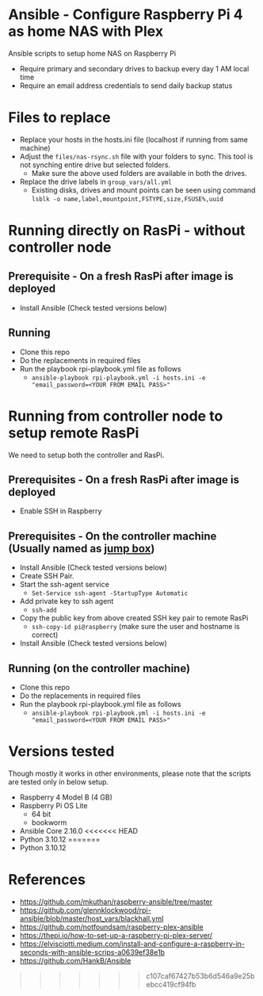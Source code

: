 # Ansible - Configure Raspberry Pi 4 as home NAS with Plex
Ansible scripts to setup home NAS on Raspberry Pi
- Require primary and secondary drives to backup every day 1 AM local time
- Require an email address credentials to send daily backup status

# Files to replace

- Replace your hosts in the hosts.ini file (localhost if running from same machine)
- Adjust the `files/nas-rsync.sh` file with your folders to sync. This tool is not synching entire drive but selected folders.
  - Make sure the above used folders are available in both the drives. 
- Replace the drive labels in `group_vars/all.yml`
  - Existing disks, drives and mount points can be seen using command `lsblk -o name,label,mountpoint,FSTYPE,size,FSUSE%,uuid`

# Running directly on RasPi - without controller node

## Prerequisite - On a fresh RasPi after image is deployed
- Install Ansible (Check tested versions below)

## Running 
- Clone this repo
- Do the replacements in required files
- Run the playbook rpi-playbook.yml file as follows
    - `ansible-playbook rpi-playbook.yml -i hosts.ini -e "email_password=<YOUR FROM EMAIL PASS>"`

# Running from controller node to setup remote RasPi
We need to setup both the controller and RasPi.
## Prerequisites - On a fresh RasPi after image is deployed
- Enable SSH in Raspberry

## Prerequisites - On the controller machine (Usually named as [jump box](https://en.wikipedia.org/wiki/Jump_server))
- Install Ansible (Check tested versions below)
- Create SSH Pair.
- Start the ssh-agent service
    - `Set-Service ssh-agent -StartupType Automatic`
- Add private key to ssh agent
    - `ssh-add `
- Copy the public key from above created SSH key pair to remote RasPi
    - `ssh-copy-id pi@raspberry` (make sure the user and hostname is correct)
- Install Ansible (Check tested versions below)

## Running (on the controller machine)
- Clone this repo
- Do the replacements in required files
- Run the playbook rpi-playbook.yml file as follows
    - `ansible-playbook rpi-playbook.yml -i hosts.ini -e "email_password=<YOUR FROM EMAIL PASS>"`

# Versions tested

Though mostly it works in other environments, please note that the scripts are tested only in below setup.

- Raspberry 4 Model B (4 GB)
- Raspberry Pi OS Lite
  - 64 bit
  - bookworm
- Ansible Core 2.16.0
<<<<<<< HEAD
- Python 3.10.12
=======
- Python 3.10.12

# References
- https://github.com/mkuthan/raspberry-ansible/tree/master
- https://github.com/glennklockwood/rpi-ansible/blob/master/host_vars/blackhall.yml
- https://github.com/notfoundsam/raspberry-plex-ansible
- https://thepi.io/how-to-set-up-a-raspberry-pi-plex-server/
- https://elvisciotti.medium.com/install-and-configure-a-raspberry-in-seconds-with-ansible-scrips-a0639ef38e1b
- https://github.com/HankB/Ansible
>>>>>>> c107caf67427b53b6d546a9e25bebcc419cf94fb
